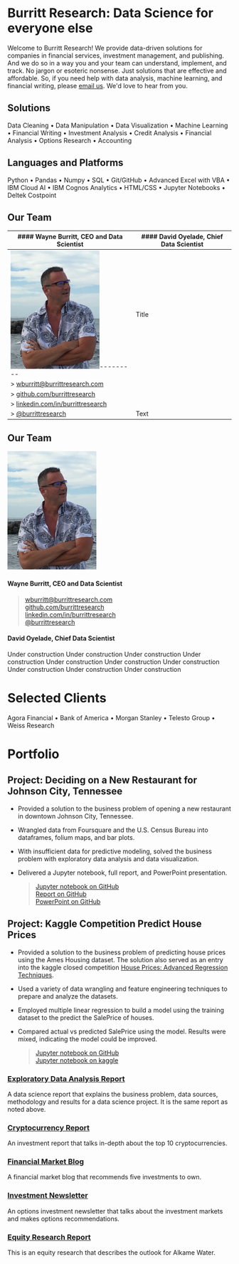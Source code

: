 # Burritt Research: Data Science for everyone else

Welcome to Burritt Research! We provide data-driven solutions for companies in financial services, investment management, and publishing. And we do so in a way you and your team can understand, implement, and track. No jargon or esoteric nonsense. Just solutions that are effective and affordable. So, if you need help with data analysis, machine learning, and financial writing, please [email us](mailto:wburritt@burrittresearch.com?subject=Info).  We'd love to hear from you.  

## Solutions

Data Cleaning • Data Manipulation • Data Visualization • Machine Learning • Financial Writing • Investment Analysis • Credit Analysis • Financial Analysis • Options Research • Accounting

## Languages and Platforms

Python • Pandas • Numpy • SQL • Git/GitHub • Advanced Excel with VBA • IBM Cloud AI • IBM Cognos Analytics • HTML/CSS • Jupyter Notebooks • Deltek Costpoint 

## Our Team

| #### Wayne Burritt, CEO and Data Scientist | #### David Oyelade, Chief Data Scientist |
| ------------------------------------------ | ---------------------------------------- |
| <img src="wayne-burritt-pic.jpg">--------- | Title |
| > [wburritt@burrittresearch.com](mailto:wburritt@burrittresearch.com?subject=Info)  
| > [github.com/burrittresearch](https://github.com/burrittresearch 'Burritt Research GitHub')  
| > [linkedin.com/in/burrittresearch](https://www.linkedin.com/in/burrittresearch 'Burritt Research LinkedIn')   
| > [@burrittresearch](https://twitter.com/burrittresearch/ 'Burritt Research Twitter')   | Text |








## Our Team

<img src="wayne-burritt-pic.jpg">

#### Wayne Burritt, CEO and Data Scientist

> [wburritt@burrittresearch.com](mailto:wburritt@burrittresearch.com?subject=Info)  
> [github.com/burrittresearch](https://github.com/burrittresearch 'Burritt Research GitHub')  
> [linkedin.com/in/burrittresearch](https://www.linkedin.com/in/burrittresearch 'Burritt Research LinkedIn')   
> [@burrittresearch](https://twitter.com/burrittresearch/ 'Burritt Research Twitter')  

#### David Oyelade, Chief Data Scientist

Under construction
Under construction
Under construction
Under construction
Under construction
Under construction
Under construction
Under construction
Under construction
Under construction

# Selected Clients

Agora Financial • Bank of America • Morgan Stanley • Telesto Group • Weiss Research  

# Portfolio

## Project: Deciding on a New Restaurant for Johnson City, Tennessee

* Provided a solution to the business problem of opening a new restaurant in downtown Johnson City, Tennessee.    
* Wrangled data from Foursquare and the U.S. Census Bureau into dataframes, folium maps, and bar plots.    
* With insufficient data for predictive modeling, solved the business problem with exploratory data analysis and data visualization.    
* Delivered a Jupyter notebook, full report, and PowerPoint presentation.    

    > [Jupyter notebook on GitHub](https://github.com/burrittresearch/restaurants-johnson-city/blob/master/restaurants-jc-notebook.ipynb 'Notebook')      
    > [Report on GitHub](https://github.com/burrittresearch/restaurants-johnson-city/blob/master/restaurants-jc-report.pdf 'Report')      
    > [PowerPoint on GitHub](https://github.com/burrittresearch/restaurants-johnson-city/blob/master/restaurants-jc-presentation.pdf 'Presentation')  

## Project: Kaggle Competition Predict House Prices

* Provided a solution to the business problem of predicting house prices using the Ames Housing dataset. The solution also served as an entry into the kaggle closed competition [House Prices: Advanced Regression Techniques](https://www.kaggle.com/c/house-prices-advanced-regression-techniques/overview 'House Prices: Advanced Regression Techniques').
* Used a variety of data wrangling and feature engineering techniques to prepare and analyze the datasets. 
* Employed multiple linear regression to build a model using the training dataset to the predict the SalePrice of houses.
* Compared actual vs predicted SalePrice using the model. Results were mixed, indicating the model could be improved.

    > [Jupyter notebook on GitHub](https://github.com/burrittresearch/kaggle-competition-predict-house-prices/blob/master/kaggle-competition-predict-house-prices.ipynb 'Notebook')  
    > [Jupyter notebook on kaggle](https://www.kaggle.com/jonathanburritt/kaggle-competition-predict-house-prices 'Notebook')

### [Exploratory Data Analysis Report](https://burrittresearch.com/wayne-burritt-restaurants-jc-report.pdf 'Exploratory Data Analysis Report')

A data science report that explains the business problem, data sources, methodology and results for a data science project. It is the same report as noted above.

### [Cryptocurrency Report](https://burrittresearch.com/wayne-burritt-research-cryptocurrencies.pdf 'Cryptocurrency Report')

An investment report that talks in-depth about the top 10 cryptocurrencies.

### [Financial Market Blog](https://burrittresearch.com/wayne-burritt-blog-insights.pdf 'Financial Market Blog')

A financial market blog that recommends five investments to own.

### [Investment Newsletter](https://burrittresearch.com/wayne-burritt-newsletter-agora-emo.pdf 'Investment Newsletter')

An options investment newsletter that talks about the investment markets and makes options recommendations.

### [Equity Research Report](https://burrittresearch.com/wayne-burritt-research-alkame.pdf 'Equity Research Report')

This is an equity research that describes the outlook for Alkame Water.
